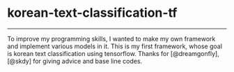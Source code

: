 # korean-text-classification-tf
---
To improve my programming skills, I wanted to make my own framework and implement various models in it. This is my first framework, whose goal is korean text classification using tensorflow. Thanks for [@dreamgonfly], [@skdy] for giving advice and base line codes. 